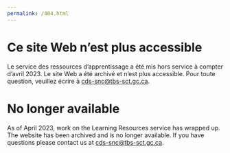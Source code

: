 ```yaml
---
permalink: /404.html
---
```

# Ce site Web n’est plus accessible
Le service des ressources d’apprentissage a été mis hors service à compter d’avril 2023. Le site Web a été archivé et n’est plus accessible.
Pour toute question, veuillez écrire à <a href="mailto:cds-snc@tbs-sct.gc.ca">cds-snc@tbs-sct.gc.ca</a>.


# No longer available
As of April 2023, work on the Learning Resources service has wrapped up. The website has been archived and is no longer available.
If you have questions please contact us at <a href="mailto:cds-snc@tbs-sct.gc.ca">cds-snc@tbs-sct.gc.ca</a>.

<style>
  .footer {
    display: none;
  }
</style>